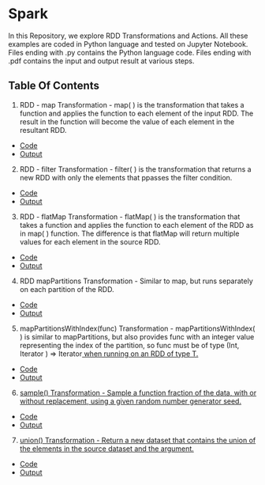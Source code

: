 # Spark

In this Repository, we explore RDD Transformations and Actions. All these examples are coded in Python language and tested on Jupyter Notebook. 
Files ending with .py contains the Python language code.
Files ending with .pdf contains the input and output result at various steps.

## Table Of Contents
 1. RDD - map Transformation -
 map( ) is the transformation that takes a function and applies the function to each element of the input RDD. The result in the function will become the value of each element in the resultant RDD.
 - [Code](https://github.com/vaishali-yasala/Spark/blob/main/rdd-map.py)
 - [Output](https://github.com/vaishali-yasala/Spark/blob/main/rdd-map.pdf)

 2. RDD - filter Transformation -
filter( ) is the transformation that returns a new RDD with only the elements that ppasses the filter condition.
 - [Code](https://github.com/vaishali-yasala/Spark/blob/main/rdd-filter.py)
 - [Output](https://github.com/vaishali-yasala/Spark/blob/main/rdd-filter.pdf)

 3. RDD - flatMap Transformation -
 flatMap( ) is the transformation that takes a function and applies the function to each element of the RDD as in map( ) function. The difference is that flatMap will return multiple values for each element in the source RDD.
 - [Code](https://github.com/vaishali-yasala/Spark/blob/main/rdd-flatMap.py)
 - [Output](https://github.com/vaishali-yasala/Spark/blob/main/rdd-flatMap.pdf)

 4. RDD mapPartitions Transformation -
 Similar to map, but runs separately on each partition of the RDD.
 - [Code](https://github.com/vaishali-yasala/Spark/blob/main/rdd-mapPartitions.py)
 - [Output](https://github.com/vaishali-yasala/Spark/blob/main/rdd-mapPartitions.pdf)

 5. mapPartitionsWithIndex(func) Transformation -
 mapPartitionsWithIndex( ) is similar to mapPartitions, but also provides func with an integer value representing the index of the partition, so func must be of type (Int, Iterator <T>) => Iterator<U> when running on an RDD of type T. 
 - [Code](https://github.com/vaishali-yasala/Spark/blob/main/rdd-mapPartitionsWithIndex.py)
 - [Output](https://github.com/vaishali-yasala/Spark/blob/main/rdd-mapPartitionsWithIndex.pdf)

 6. sample() Transformation -
 Sample a function fraction of the data, with or without replacement, using a given random number generator seed. 
 - [Code](https://github.com/vaishali-yasala/Spark/blob/main/rdd-sample.py)
 - [Output](https://github.com/vaishali-yasala/Spark/blob/main/rdd-sample.pdf)

 7. union() Transformation - 
 Return a new dataset that contains the union of the elements in the source dataset and the argument. 
 - [Code](https://github.com/vaishali-yasala/Spark/blob/main/rdd-union.py)
 - [Output](https://github.com/vaishali-yasala/Spark/blob/main/rdd-union.pdf)
